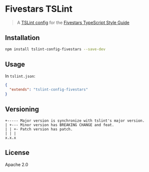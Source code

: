 # Fivestars TSLint

> A [TSLint config](https://palantir.github.io/tslint/usage/configuration/) for the [Fivestars TypeScript Style Guide](https://github.com/fivestars/tslint-config-airbnb/GUIDE.md)

## Installation

```sh
npm install tslint-config-fivestars --save-dev
```

## Usage

In `tslint.json`:

```json
{
  "extends": "tslint-config-fivestars"
}
```

## Versioning

```
+----- Major version is synchronize with tslint's major version.
| +--- Minor version has BREAKING CHANGE and feat.
| | +- Patch version has patch.
| | |
x.x.x
```

## License

Apache 2.0
